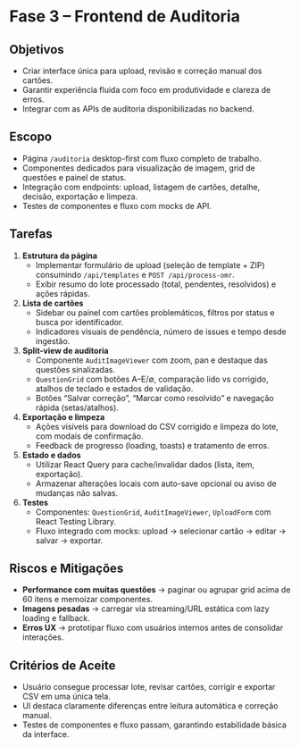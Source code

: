 # Fase 3 – Frontend de Auditoria

## Objetivos
- Criar interface única para upload, revisão e correção manual dos cartões.
- Garantir experiência fluida com foco em produtividade e clareza de erros.
- Integrar com as APIs de auditoria disponibilizadas no backend.

## Escopo
- Página `/auditoria` desktop-first com fluxo completo de trabalho.
- Componentes dedicados para visualização de imagem, grid de questões e painel de status.
- Integração com endpoints: upload, listagem de cartões, detalhe, decisão, exportação e limpeza.
- Testes de componentes e fluxo com mocks de API.

## Tarefas
1. **Estrutura da página**
   - Implementar formulário de upload (seleção de template + ZIP) consumindo `/api/templates` e `POST /api/process-omr`.
   - Exibir resumo do lote processado (total, pendentes, resolvidos) e ações rápidas.
2. **Lista de cartões**
   - Sidebar ou painel com cartões problemáticos, filtros por status e busca por identificador.
   - Indicadores visuais de pendência, número de issues e tempo desde ingestão.
3. **Split-view de auditoria**
   - Componente `AuditImageViewer` com zoom, pan e destaque das questões sinalizadas.
   - `QuestionGrid` com botões A–E/∅, comparação lido vs corrigido, atalhos de teclado e estados de validação.
   - Botões “Salvar correção”, “Marcar como resolvido” e navegação rápida (setas/atalhos).
4. **Exportação e limpeza**
   - Ações visíveis para download do CSV corrigido e limpeza do lote, com modais de confirmação.
   - Feedback de progresso (loading, toasts) e tratamento de erros.
5. **Estado e dados**
   - Utilizar React Query para cache/invalidar dados (lista, item, exportação).
   - Armazenar alterações locais com auto-save opcional ou aviso de mudanças não salvas.
6. **Testes**
   - Componentes: `QuestionGrid`, `AuditImageViewer`, `UploadForm` com React Testing Library.
   - Fluxo integrado com mocks: upload → selecionar cartão → editar → salvar → exportar.

## Riscos e Mitigações
- **Performance com muitas questões** → paginar ou agrupar grid acima de 60 itens e memoizar componentes.
- **Imagens pesadas** → carregar via streaming/URL estática com lazy loading e fallback.
- **Erros UX** → prototipar fluxo com usuários internos antes de consolidar interações.

## Critérios de Aceite
- Usuário consegue processar lote, revisar cartões, corrigir e exportar CSV em uma única tela.
- UI destaca claramente diferenças entre leitura automática e correção manual.
- Testes de componentes e fluxo passam, garantindo estabilidade básica da interface.
